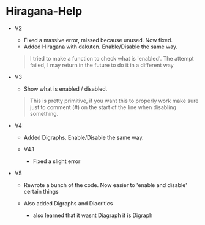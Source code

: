 # Hiragana-Help

  - V2
  
      +  Fixed a massive error, missed because unused. Now fixed.
      +  Added Hiragana with dakuten. Enable/Disable the same way.
      
      
      > I tried to make a function to check what is 'enabled'. The attempt failed, I may return in the future to do it in a different way

  - V3
  
      + Show what is enabled / disabled. 
      >This is pretty primitive, if you want this to properly work make sure just to comment (#) on the start of the line when disabling          something.
      
      
  - V4
  
      + Added Digraphs. Enable/Disable the same way.
      
    - V4.1
          
      + Fixed a slight error

    
  - V5
  
      + Rewrote a bunch of the code. Now easier to 'enable and disable' certain things
      + Also added Digraphs and Diacritics
      
           + also learned that it wasnt Diagraph it is Digraph
